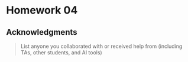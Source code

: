 # Homework 04

## Acknowledgments

> List anyone you collaborated with or received help from (including TAs, other
students, and AI tools)

